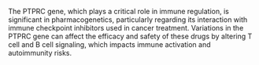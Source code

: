The PTPRC gene, which plays a critical role in immune regulation, is significant in pharmacogenetics, particularly regarding its interaction with immune checkpoint inhibitors used in cancer treatment. Variations in the PTPRC gene can affect the efficacy and safety of these drugs by altering T cell and B cell signaling, which impacts immune activation and autoimmunity risks.